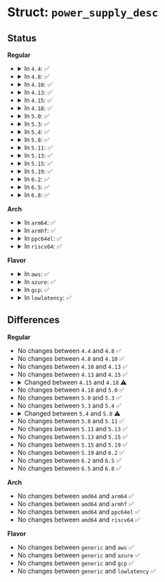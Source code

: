 # Struct: <code>power_supply_desc</code>

## Status
<b>Regular</b>
<ul>
<li>
<details>
<summary>In <code>4.4</code>: ✅</summary>

```c
struct power_supply_desc {
    const char *name;
    enum power_supply_type type;
    enum power_supply_property *properties;
    size_t num_properties;
    int (*get_property)(struct power_supply *, enum power_supply_property, union power_supply_propval *);
    int (*set_property)(struct power_supply *, enum power_supply_property, const union power_supply_propval *);
    int (*property_is_writeable)(struct power_supply *, enum power_supply_property);
    void (*external_power_changed)(struct power_supply *);
    void (*set_charged)(struct power_supply *);
    bool no_thermal;
    int use_for_apm;
};
```
</details>
</li>
<li>
<details>
<summary>In <code>4.8</code>: ✅</summary>

```c
struct power_supply_desc {
    const char *name;
    enum power_supply_type type;
    enum power_supply_property *properties;
    size_t num_properties;
    int (*get_property)(struct power_supply *, enum power_supply_property, union power_supply_propval *);
    int (*set_property)(struct power_supply *, enum power_supply_property, const union power_supply_propval *);
    int (*property_is_writeable)(struct power_supply *, enum power_supply_property);
    void (*external_power_changed)(struct power_supply *);
    void (*set_charged)(struct power_supply *);
    bool no_thermal;
    int use_for_apm;
};
```
</details>
</li>
<li>
<details>
<summary>In <code>4.10</code>: ✅</summary>

```c
struct power_supply_desc {
    const char *name;
    enum power_supply_type type;
    enum power_supply_property *properties;
    size_t num_properties;
    int (*get_property)(struct power_supply *, enum power_supply_property, union power_supply_propval *);
    int (*set_property)(struct power_supply *, enum power_supply_property, const union power_supply_propval *);
    int (*property_is_writeable)(struct power_supply *, enum power_supply_property);
    void (*external_power_changed)(struct power_supply *);
    void (*set_charged)(struct power_supply *);
    bool no_thermal;
    int use_for_apm;
};
```
</details>
</li>
<li>
<details>
<summary>In <code>4.13</code>: ✅</summary>

```c
struct power_supply_desc {
    const char *name;
    enum power_supply_type type;
    enum power_supply_property *properties;
    size_t num_properties;
    int (*get_property)(struct power_supply *, enum power_supply_property, union power_supply_propval *);
    int (*set_property)(struct power_supply *, enum power_supply_property, const union power_supply_propval *);
    int (*property_is_writeable)(struct power_supply *, enum power_supply_property);
    void (*external_power_changed)(struct power_supply *);
    void (*set_charged)(struct power_supply *);
    bool no_thermal;
    int use_for_apm;
};
```
</details>
</li>
<li>
<details>
<summary>In <code>4.15</code>: ✅</summary>

```c
struct power_supply_desc {
    const char *name;
    enum power_supply_type type;
    enum power_supply_property *properties;
    size_t num_properties;
    int (*get_property)(struct power_supply *, enum power_supply_property, union power_supply_propval *);
    int (*set_property)(struct power_supply *, enum power_supply_property, const union power_supply_propval *);
    int (*property_is_writeable)(struct power_supply *, enum power_supply_property);
    void (*external_power_changed)(struct power_supply *);
    void (*set_charged)(struct power_supply *);
    bool no_thermal;
    int use_for_apm;
};
```
</details>
</li>
<li>
<details>
<summary>In <code>4.18</code>: ✅</summary>

```c
struct power_supply_desc {
    const char *name;
    enum power_supply_type type;
    enum power_supply_usb_type *usb_types;
    size_t num_usb_types;
    enum power_supply_property *properties;
    size_t num_properties;
    int (*get_property)(struct power_supply *, enum power_supply_property, union power_supply_propval *);
    int (*set_property)(struct power_supply *, enum power_supply_property, const union power_supply_propval *);
    int (*property_is_writeable)(struct power_supply *, enum power_supply_property);
    void (*external_power_changed)(struct power_supply *);
    void (*set_charged)(struct power_supply *);
    bool no_thermal;
    int use_for_apm;
};
```
</details>
</li>
<li>
<details>
<summary>In <code>5.0</code>: ✅</summary>

```c
struct power_supply_desc {
    const char *name;
    enum power_supply_type type;
    enum power_supply_usb_type *usb_types;
    size_t num_usb_types;
    enum power_supply_property *properties;
    size_t num_properties;
    int (*get_property)(struct power_supply *, enum power_supply_property, union power_supply_propval *);
    int (*set_property)(struct power_supply *, enum power_supply_property, const union power_supply_propval *);
    int (*property_is_writeable)(struct power_supply *, enum power_supply_property);
    void (*external_power_changed)(struct power_supply *);
    void (*set_charged)(struct power_supply *);
    bool no_thermal;
    int use_for_apm;
};
```
</details>
</li>
<li>
<details>
<summary>In <code>5.3</code>: ✅</summary>

```c
struct power_supply_desc {
    const char *name;
    enum power_supply_type type;
    enum power_supply_usb_type *usb_types;
    size_t num_usb_types;
    enum power_supply_property *properties;
    size_t num_properties;
    int (*get_property)(struct power_supply *, enum power_supply_property, union power_supply_propval *);
    int (*set_property)(struct power_supply *, enum power_supply_property, const union power_supply_propval *);
    int (*property_is_writeable)(struct power_supply *, enum power_supply_property);
    void (*external_power_changed)(struct power_supply *);
    void (*set_charged)(struct power_supply *);
    bool no_thermal;
    int use_for_apm;
};
```
</details>
</li>
<li>
<details>
<summary>In <code>5.4</code>: ✅</summary>

```c
struct power_supply_desc {
    const char *name;
    enum power_supply_type type;
    enum power_supply_usb_type *usb_types;
    size_t num_usb_types;
    enum power_supply_property *properties;
    size_t num_properties;
    int (*get_property)(struct power_supply *, enum power_supply_property, union power_supply_propval *);
    int (*set_property)(struct power_supply *, enum power_supply_property, const union power_supply_propval *);
    int (*property_is_writeable)(struct power_supply *, enum power_supply_property);
    void (*external_power_changed)(struct power_supply *);
    void (*set_charged)(struct power_supply *);
    bool no_thermal;
    int use_for_apm;
};
```
</details>
</li>
<li>
<details>
<summary>In <code>5.8</code>: ✅</summary>

```c
struct power_supply_desc {
    const char *name;
    enum power_supply_type type;
    const enum power_supply_usb_type *usb_types;
    size_t num_usb_types;
    const enum power_supply_property *properties;
    size_t num_properties;
    int (*get_property)(struct power_supply *, enum power_supply_property, union power_supply_propval *);
    int (*set_property)(struct power_supply *, enum power_supply_property, const union power_supply_propval *);
    int (*property_is_writeable)(struct power_supply *, enum power_supply_property);
    void (*external_power_changed)(struct power_supply *);
    void (*set_charged)(struct power_supply *);
    bool no_thermal;
    int use_for_apm;
};
```
</details>
</li>
<li>
<details>
<summary>In <code>5.11</code>: ✅</summary>

```c
struct power_supply_desc {
    const char *name;
    enum power_supply_type type;
    const enum power_supply_usb_type *usb_types;
    size_t num_usb_types;
    const enum power_supply_property *properties;
    size_t num_properties;
    int (*get_property)(struct power_supply *, enum power_supply_property, union power_supply_propval *);
    int (*set_property)(struct power_supply *, enum power_supply_property, const union power_supply_propval *);
    int (*property_is_writeable)(struct power_supply *, enum power_supply_property);
    void (*external_power_changed)(struct power_supply *);
    void (*set_charged)(struct power_supply *);
    bool no_thermal;
    int use_for_apm;
};
```
</details>
</li>
<li>
<details>
<summary>In <code>5.13</code>: ✅</summary>

```c
struct power_supply_desc {
    const char *name;
    enum power_supply_type type;
    const enum power_supply_usb_type *usb_types;
    size_t num_usb_types;
    const enum power_supply_property *properties;
    size_t num_properties;
    int (*get_property)(struct power_supply *, enum power_supply_property, union power_supply_propval *);
    int (*set_property)(struct power_supply *, enum power_supply_property, const union power_supply_propval *);
    int (*property_is_writeable)(struct power_supply *, enum power_supply_property);
    void (*external_power_changed)(struct power_supply *);
    void (*set_charged)(struct power_supply *);
    bool no_thermal;
    int use_for_apm;
};
```
</details>
</li>
<li>
<details>
<summary>In <code>5.15</code>: ✅</summary>

```c
struct power_supply_desc {
    const char *name;
    enum power_supply_type type;
    const enum power_supply_usb_type *usb_types;
    size_t num_usb_types;
    const enum power_supply_property *properties;
    size_t num_properties;
    int (*get_property)(struct power_supply *, enum power_supply_property, union power_supply_propval *);
    int (*set_property)(struct power_supply *, enum power_supply_property, const union power_supply_propval *);
    int (*property_is_writeable)(struct power_supply *, enum power_supply_property);
    void (*external_power_changed)(struct power_supply *);
    void (*set_charged)(struct power_supply *);
    bool no_thermal;
    int use_for_apm;
};
```
</details>
</li>
<li>
<details>
<summary>In <code>5.19</code>: ✅</summary>

```c
struct power_supply_desc {
    const char *name;
    enum power_supply_type type;
    const enum power_supply_usb_type *usb_types;
    size_t num_usb_types;
    const enum power_supply_property *properties;
    size_t num_properties;
    int (*get_property)(struct power_supply *, enum power_supply_property, union power_supply_propval *);
    int (*set_property)(struct power_supply *, enum power_supply_property, const union power_supply_propval *);
    int (*property_is_writeable)(struct power_supply *, enum power_supply_property);
    void (*external_power_changed)(struct power_supply *);
    void (*set_charged)(struct power_supply *);
    bool no_thermal;
    int use_for_apm;
};
```
</details>
</li>
<li>
<details>
<summary>In <code>6.2</code>: ✅</summary>

```c
struct power_supply_desc {
    const char *name;
    enum power_supply_type type;
    const enum power_supply_usb_type *usb_types;
    size_t num_usb_types;
    const enum power_supply_property *properties;
    size_t num_properties;
    int (*get_property)(struct power_supply *, enum power_supply_property, union power_supply_propval *);
    int (*set_property)(struct power_supply *, enum power_supply_property, const union power_supply_propval *);
    int (*property_is_writeable)(struct power_supply *, enum power_supply_property);
    void (*external_power_changed)(struct power_supply *);
    void (*set_charged)(struct power_supply *);
    bool no_thermal;
    int use_for_apm;
};
```
</details>
</li>
<li>
<details>
<summary>In <code>6.5</code>: ✅</summary>

```c
struct power_supply_desc {
    const char *name;
    enum power_supply_type type;
    const enum power_supply_usb_type *usb_types;
    size_t num_usb_types;
    const enum power_supply_property *properties;
    size_t num_properties;
    int (*get_property)(struct power_supply *, enum power_supply_property, union power_supply_propval *);
    int (*set_property)(struct power_supply *, enum power_supply_property, const union power_supply_propval *);
    int (*property_is_writeable)(struct power_supply *, enum power_supply_property);
    void (*external_power_changed)(struct power_supply *);
    void (*set_charged)(struct power_supply *);
    bool no_thermal;
    int use_for_apm;
};
```
</details>
</li>
<li>
<details>
<summary>In <code>6.8</code>: ✅</summary>

```c
struct power_supply_desc {
    const char *name;
    enum power_supply_type type;
    const enum power_supply_usb_type *usb_types;
    size_t num_usb_types;
    const enum power_supply_property *properties;
    size_t num_properties;
    int (*get_property)(struct power_supply *, enum power_supply_property, union power_supply_propval *);
    int (*set_property)(struct power_supply *, enum power_supply_property, const union power_supply_propval *);
    int (*property_is_writeable)(struct power_supply *, enum power_supply_property);
    void (*external_power_changed)(struct power_supply *);
    void (*set_charged)(struct power_supply *);
    bool no_thermal;
    int use_for_apm;
};
```
</details>
</li>
</ul>
<b>Arch</b>
<ul>
<li>
<details>
<summary>In <code>arm64</code>: ✅</summary>

```c
struct power_supply_desc {
    const char *name;
    enum power_supply_type type;
    enum power_supply_usb_type *usb_types;
    size_t num_usb_types;
    enum power_supply_property *properties;
    size_t num_properties;
    int (*get_property)(struct power_supply *, enum power_supply_property, union power_supply_propval *);
    int (*set_property)(struct power_supply *, enum power_supply_property, const union power_supply_propval *);
    int (*property_is_writeable)(struct power_supply *, enum power_supply_property);
    void (*external_power_changed)(struct power_supply *);
    void (*set_charged)(struct power_supply *);
    bool no_thermal;
    int use_for_apm;
};
```
</details>
</li>
<li>
<details>
<summary>In <code>armhf</code>: ✅</summary>

```c
struct power_supply_desc {
    const char *name;
    enum power_supply_type type;
    enum power_supply_usb_type *usb_types;
    size_t num_usb_types;
    enum power_supply_property *properties;
    size_t num_properties;
    int (*get_property)(struct power_supply *, enum power_supply_property, union power_supply_propval *);
    int (*set_property)(struct power_supply *, enum power_supply_property, const union power_supply_propval *);
    int (*property_is_writeable)(struct power_supply *, enum power_supply_property);
    void (*external_power_changed)(struct power_supply *);
    void (*set_charged)(struct power_supply *);
    bool no_thermal;
    int use_for_apm;
};
```
</details>
</li>
<li>
<details>
<summary>In <code>ppc64el</code>: ✅</summary>

```c
struct power_supply_desc {
    const char *name;
    enum power_supply_type type;
    enum power_supply_usb_type *usb_types;
    size_t num_usb_types;
    enum power_supply_property *properties;
    size_t num_properties;
    int (*get_property)(struct power_supply *, enum power_supply_property, union power_supply_propval *);
    int (*set_property)(struct power_supply *, enum power_supply_property, const union power_supply_propval *);
    int (*property_is_writeable)(struct power_supply *, enum power_supply_property);
    void (*external_power_changed)(struct power_supply *);
    void (*set_charged)(struct power_supply *);
    bool no_thermal;
    int use_for_apm;
};
```
</details>
</li>
<li>
<details>
<summary>In <code>riscv64</code>: ✅</summary>

```c
struct power_supply_desc {
    const char *name;
    enum power_supply_type type;
    enum power_supply_usb_type *usb_types;
    size_t num_usb_types;
    enum power_supply_property *properties;
    size_t num_properties;
    int (*get_property)(struct power_supply *, enum power_supply_property, union power_supply_propval *);
    int (*set_property)(struct power_supply *, enum power_supply_property, const union power_supply_propval *);
    int (*property_is_writeable)(struct power_supply *, enum power_supply_property);
    void (*external_power_changed)(struct power_supply *);
    void (*set_charged)(struct power_supply *);
    bool no_thermal;
    int use_for_apm;
};
```
</details>
</li>
</ul>
<b>Flavor</b>
<ul>
<li>
<details>
<summary>In <code>aws</code>: ✅</summary>

```c
struct power_supply_desc {
    const char *name;
    enum power_supply_type type;
    enum power_supply_usb_type *usb_types;
    size_t num_usb_types;
    enum power_supply_property *properties;
    size_t num_properties;
    int (*get_property)(struct power_supply *, enum power_supply_property, union power_supply_propval *);
    int (*set_property)(struct power_supply *, enum power_supply_property, const union power_supply_propval *);
    int (*property_is_writeable)(struct power_supply *, enum power_supply_property);
    void (*external_power_changed)(struct power_supply *);
    void (*set_charged)(struct power_supply *);
    bool no_thermal;
    int use_for_apm;
};
```
</details>
</li>
<li>
<details>
<summary>In <code>azure</code>: ✅</summary>

```c
struct power_supply_desc {
    const char *name;
    enum power_supply_type type;
    enum power_supply_usb_type *usb_types;
    size_t num_usb_types;
    enum power_supply_property *properties;
    size_t num_properties;
    int (*get_property)(struct power_supply *, enum power_supply_property, union power_supply_propval *);
    int (*set_property)(struct power_supply *, enum power_supply_property, const union power_supply_propval *);
    int (*property_is_writeable)(struct power_supply *, enum power_supply_property);
    void (*external_power_changed)(struct power_supply *);
    void (*set_charged)(struct power_supply *);
    bool no_thermal;
    int use_for_apm;
};
```
</details>
</li>
<li>
<details>
<summary>In <code>gcp</code>: ✅</summary>

```c
struct power_supply_desc {
    const char *name;
    enum power_supply_type type;
    enum power_supply_usb_type *usb_types;
    size_t num_usb_types;
    enum power_supply_property *properties;
    size_t num_properties;
    int (*get_property)(struct power_supply *, enum power_supply_property, union power_supply_propval *);
    int (*set_property)(struct power_supply *, enum power_supply_property, const union power_supply_propval *);
    int (*property_is_writeable)(struct power_supply *, enum power_supply_property);
    void (*external_power_changed)(struct power_supply *);
    void (*set_charged)(struct power_supply *);
    bool no_thermal;
    int use_for_apm;
};
```
</details>
</li>
<li>
<details>
<summary>In <code>lowlatency</code>: ✅</summary>

```c
struct power_supply_desc {
    const char *name;
    enum power_supply_type type;
    enum power_supply_usb_type *usb_types;
    size_t num_usb_types;
    enum power_supply_property *properties;
    size_t num_properties;
    int (*get_property)(struct power_supply *, enum power_supply_property, union power_supply_propval *);
    int (*set_property)(struct power_supply *, enum power_supply_property, const union power_supply_propval *);
    int (*property_is_writeable)(struct power_supply *, enum power_supply_property);
    void (*external_power_changed)(struct power_supply *);
    void (*set_charged)(struct power_supply *);
    bool no_thermal;
    int use_for_apm;
};
```
</details>
</li>
</ul>

## Differences
<b>Regular</b>
<ul>
<li>
No changes between <code>4.4</code> and <code>4.8</code> ✅
</li>
<li>
No changes between <code>4.8</code> and <code>4.10</code> ✅
</li>
<li>
No changes between <code>4.10</code> and <code>4.13</code> ✅
</li>
<li>
No changes between <code>4.13</code> and <code>4.15</code> ✅
</li>
<li>
<details>
<summary>Changed between <code>4.15</code> and <code>4.18</code> ⚠️</summary>
<ul>
<li>
<b>Field added. </b>
<code>enum power_supply_usb_type *usb_types</code>
</li>
<li>
<b>Field added. </b>
<code>size_t num_usb_types</code>
</li>
</ul>
</details>
</li>
<li>
No changes between <code>4.18</code> and <code>5.0</code> ✅
</li>
<li>
No changes between <code>5.0</code> and <code>5.3</code> ✅
</li>
<li>
No changes between <code>5.3</code> and <code>5.4</code> ✅
</li>
<li>
<details>
<summary>Changed between <code>5.4</code> and <code>5.8</code> ⚠️</summary>
<ul>
<li>
<b>Field type changed. </b>
<code>enum power_supply_usb_type *usb_types</code> ➡️ <code>const enum power_supply_usb_type *usb_types</code>
</li>
<li>
<b>Field type changed. </b>
<code>enum power_supply_property *properties</code> ➡️ <code>const enum power_supply_property *properties</code>
</li>
</ul>
</details>
</li>
<li>
No changes between <code>5.8</code> and <code>5.11</code> ✅
</li>
<li>
No changes between <code>5.11</code> and <code>5.13</code> ✅
</li>
<li>
No changes between <code>5.13</code> and <code>5.15</code> ✅
</li>
<li>
No changes between <code>5.15</code> and <code>5.19</code> ✅
</li>
<li>
No changes between <code>5.19</code> and <code>6.2</code> ✅
</li>
<li>
No changes between <code>6.2</code> and <code>6.5</code> ✅
</li>
<li>
No changes between <code>6.5</code> and <code>6.8</code> ✅
</li>
</ul>
<b>Arch</b>
<ul>
<li>
No changes between <code>amd64</code> and <code>arm64</code> ✅
</li>
<li>
No changes between <code>amd64</code> and <code>armhf</code> ✅
</li>
<li>
No changes between <code>amd64</code> and <code>ppc64el</code> ✅
</li>
<li>
No changes between <code>amd64</code> and <code>riscv64</code> ✅
</li>
</ul>
<b>Flavor</b>
<ul>
<li>
No changes between <code>generic</code> and <code>aws</code> ✅
</li>
<li>
No changes between <code>generic</code> and <code>azure</code> ✅
</li>
<li>
No changes between <code>generic</code> and <code>gcp</code> ✅
</li>
<li>
No changes between <code>generic</code> and <code>lowlatency</code> ✅
</li>
</ul>
